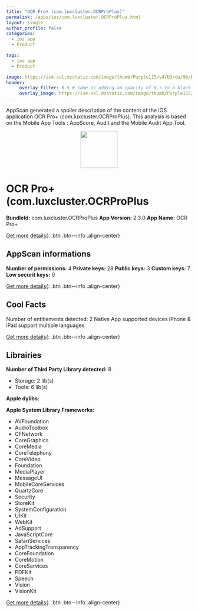 ```yaml
---
title: "OCR Pro+ (com.luxcluster.OCRProPlus)"
permalink: /apps/ios/com.luxcluster.OCRProPlus.html
layout: single
author_profile: false
categories: 
  - ios app 
  - Product 

tags: 
  - ios app 
  - Product 

image: https://is4-ssl.mzstatic.com/image/thumb/Purple115/v4/b3/da/9b/b3da9b9f-5d7b-12b5-b5dc-68df8ab20767/AppIcon-1x_U007emarketing-0-7-0-85-220.png/512x512bb.jpg
header: 
     overlay_filter: 0.5 # same as adding an opacity of 0.5 to a black background
     overlay_image: https://is4-ssl.mzstatic.com/image/thumb/Purple115/v4/b3/da/9b/b3da9b9f-5d7b-12b5-b5dc-68df8ab20767/AppIcon-1x_U007emarketing-0-7-0-85-220.png/512x512bb.jpg
---
```

AppScan generated a spoiler description of the content of the iOS application OCR Pro+ (com.luxcluster.OCRProPlus). This analysis is based on the Mobile App Tools : AppScore, Audit and the Mobile Audit App Tool.

  
  
<div style="text-align: center;"><img src="https://is4-ssl.mzstatic.com/image/thumb/Purple115/v4/b3/da/9b/b3da9b9f-5d7b-12b5-b5dc-68df8ab20767/AppIcon-1x_U007emarketing-0-7-0-85-220.png/512x512bb.jpg" width="100" height="100"></div>  
  
# OCR Pro+ (com.luxcluster.OCRProPlus

**BundleId:** com.luxcluster.OCRProPlus
**App Version:** 2.3.0
**App Name:** OCR Pro+


[Get more details](/pricing.html){: .btn .btn--info .align-center}  
  
## AppScan informations 

**Number of permissions:** 4
**Private keys:** 28
**Public keys:** 3
**Custom keys:** 7
**Low securit keys:** 0
  
[Get more details](/pricing.html){: .btn .btn--info .align-center}

## Cool Facts

Number of entitlements detected: 2
Native App
supported devices iPhone & iPad
support multiple languages
  
[Get more details](/pricing.html){: .btn .btn--info .align-center}

## Librairies 
**Number of Third Party Library detected:** 8
- Storage: 2 lib(s)
- Tools: 6 lib(s)

**Apple dylibs:**


**Apple System Library Frameworks:**
- AVFoundation
- AudioToolbox
- CFNetwork
- CoreGraphics
- CoreMedia
- CoreTelephony
- CoreVideo
- Foundation
- MediaPlayer
- MessageUI
- MobileCoreServices
- QuartzCore
- Security
- StoreKit
- SystemConfiguration
- UIKit
- WebKit
- AdSupport
- JavaScriptCore
- SafariServices
- AppTrackingTransparency
- CoreFoundation
- CoreMotion
- CoreServices
- PDFKit
- Speech
- Vision
- VisionKit


  
[Get more details](/pricing.html){: .btn .btn--info .align-center}

